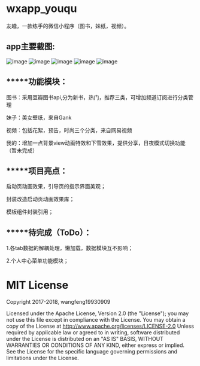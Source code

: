 # wxapp_youqu
友趣，一款练手的微信小程序（图书，妹纸，视频）。

app主要截图:
-------

![image](https://github.com/wangfeng19930909/wxapp_youqu/blob/master/screenshot/1.png)
![image](https://github.com/wangfeng19930909/wxapp_youqu/blob/master/screenshot/2.png)
![image](https://github.com/wangfeng19930909/wxapp_youqu/blob/master/screenshot/3.png)
![image](https://github.com/wangfeng19930909/wxapp_youqu/blob/master/screenshot/4.png)
![image](https://github.com/wangfeng19930909/wxapp_youqu/blob/master/screenshot/5.png)


*****功能模块：
-------

图书：采用豆瓣图书api,分为新书，热门，推荐三类，可增加频道订阅进行分类管理

妹子：美女壁纸，来自Gank

视频：包括花絮，预告，时尚三个分类，来自网易视频

我的：增加一点背景view动画特效和下雪效果，提供分享，日夜模式切换功能（暂未完成）

*****项目亮点：
-------

启动页动画效果，引导页的指示界面美观；

封装改造启动页动画效果库；

模板组件封装引用；

*****待完成（ToDo）：
-------

1.各tab数据的解耦处理，懒加载，数据模块互不影响；

2.个人中心菜单功能模块；

MIT License
=================================== 
Copyright 2017-2018, wangfeng19930909

   Licensed under the Apache License, Version 2.0 (the "License");
   you may not use this file except in compliance with the License.
   You may obtain a copy of the License at http://www.apache.org/licenses/LICENSE-2.0
   Unless required by applicable law or agreed to in writing, software
   distributed under the License is distributed on an "AS IS" BASIS,
   WITHOUT WARRANTIES OR CONDITIONS OF ANY KIND, either express or implied.
   See the License for the specific language governing permissions and
   limitations under the License.


